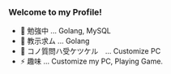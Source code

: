 ### Welcome to my Profile!

- 🌱 勉強中 ... Golang, MySQL
- 🤔 教示求ム ... Golang
- 💬 コノ質問ハ受ケツケル　... Customize PC
- ⚡  趣味 ... Customize my PC, Playing Game.

